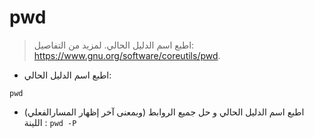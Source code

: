# pwd

> اطبع اسم الدليل الحالي.
> لمزيد من التفاصيل: <https://www.gnu.org/software/coreutils/pwd>.

- اطبع اسم الدليل الحالي:

`pwd`

- (وبمعنى آخر إظهار المسارالفعلي) اطبع اسم الدليل الحالي و حل جميع الروابط اللينة :
`pwd -P`
